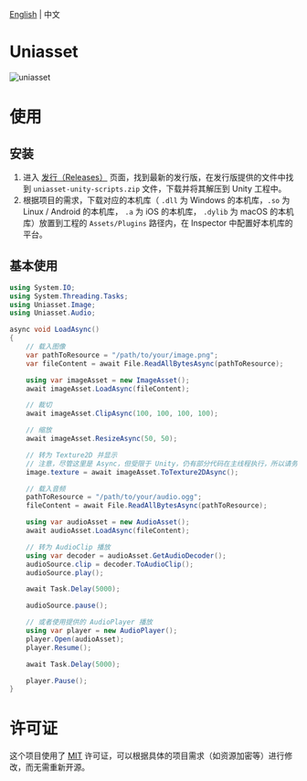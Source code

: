 [English](./README.md) | 中文

# Uniasset
![uniasset](https://socialify.git.ci/klrohias/uniasset/image?description=1&descriptionEditable=%E5%9C%A8%20Unity%20%E4%B8%AD%E6%96%B9%E4%BE%BF%E7%9A%84%E8%BD%BD%E5%85%A5%E5%92%8C%E4%BD%BF%E7%94%A8%E5%A4%96%E7%BD%AE%E8%B5%84%E6%BA%90&font=Raleway&forks=1&issues=1&language=1&name=1&owner=1&pattern=Signal&pulls=1&stargazers=1&theme=Auto)  

# 使用
## 安装
1. 进入 [发行（Releases）](https://github.com/Klrohias/uniasset/releases) 页面，找到最新的发行版，在发行版提供的文件中找到 `uniasset-unity-scripts.zip` 文件，下载并将其解压到 Unity 工程中。
2. 根据项目的需求，下载对应的本机库（ `.dll` 为 Windows 的本机库，`.so` 为 Linux / Android 的本机库， `.a` 为 iOS 的本机库， `.dylib` 为 macOS 的本机库）放置到工程的 `Assets/Plugins` 路径内，在 Inspector 中配置好本机库的平台。

## 基本使用
```csharp
using System.IO;
using System.Threading.Tasks;
using Uniasset.Image;
using Uniasset.Audio;

async void LoadAsync()
{
    // 载入图像
    var pathToResource = "/path/to/your/image.png";
    var fileContent = await File.ReadAllBytesAsync(pathToResource);

    using var imageAsset = new ImageAsset();
    await imageAsset.LoadAsync(fileContent);

    // 裁切
    await imageAsset.ClipAsync(100, 100, 100, 100);

    // 缩放
    await imageAsset.ResizeAsync(50, 50);

    // 转为 Texture2D 并显示
    // 注意，尽管这里是 Async，但受限于 Unity，仍有部分代码在主线程执行，所以请务必在调用时确定在主线程调用
    image.texture = await imageAsset.ToTexture2DAsync();

    // 载入音频
    pathToResource = "/path/to/your/audio.ogg";
    fileContent = await File.ReadAllBytesAsync(pathToResource);

    using var audioAsset = new AudioAsset();
    await audioAsset.LoadAsync(fileContent);

    // 转为 AudioClip 播放
    using var decoder = audioAsset.GetAudioDecoder();
    audioSource.clip = decoder.ToAudioClip();
    audioSource.play();

    await Task.Delay(5000);

    audioSource.pause();

    // 或者使用提供的 AudioPlayer 播放
    using var player = new AudioPlayer();
    player.Open(audioAsset);
    player.Resume();

    await Task.Delay(5000);

    player.Pause();
}

```

# 许可证
这个项目使用了 [MIT](LICENSE) 许可证，可以根据具体的项目需求（如资源加密等）进行修改，而无需重新开源。
